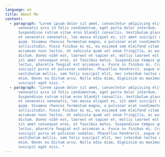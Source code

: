 ```yaml
---
languege: en
title: About Me
content:
  - paragraph: "Lorem ipsum dolor sit amet, consectetur adipiscing elit. Nam
      venenatis arcu id felis condimentum, eget porta dolor interdum.
      Suspendisse rutrum vitae eros blandit convallis. Vestibulum placerat, elit
      et venenatis venenatis, leo massa aliquet ex, sit amet suscipit est mi nec
      quam. Vivamus rhoncus fermentum magna, a pulvinar erat condimentum
      sollicitudin. Fusce finibus mi mi, eu euismod sem eleifend vitae. Sed
      accumsan nunc lectus. Ut vehicula quam vel enim fringilla, ac euismod diam
      dictum. Donec nibh est, laoreet et sapien et, mollis laoreet est. Proin
      sit amet consequat eros, et faucibus metus. Suspendisse tempus quam
      lectus, pharetra feugiat est accumsan a. Fusce in finibus mi. Cras
      suscipit purus et pulvinar sodales. Phasellus hendrerit, augue ut
      vestibulum mollis, sem felis suscipit elit, nec interdum lectus odio at
      enim. Donec eu dictum arcu. Nulla odio diam, dignissim eu maximus at,
      suscipit eget nisi. "
  - paragraph: "Lorem ipsum dolor sit amet, consectetur adipiscing elit. Nam
      venenatis arcu id felis condimentum, eget porta dolor interdum.
      Suspendisse rutrum vitae eros blandit convallis. Vestibulum placerat, elit
      et venenatis venenatis, leo massa aliquet ex, sit amet suscipit est mi nec
      quam. Vivamus rhoncus fermentum magna, a pulvinar erat condimentum
      sollicitudin. Fusce finibus mi mi, eu euismod sem eleifend vitae. Sed
      accumsan nunc lectus. Ut vehicula quam vel enim fringilla, ac euismod diam
      dictum. Donec nibh est, laoreet et sapien et, mollis laoreet est. Proin
      sit amet consequat eros, et faucibus metus. Suspendisse tempus quam
      lectus, pharetra feugiat est accumsan a. Fusce in finibus mi. Cras
      suscipit purus et pulvinar sodales. Phasellus hendrerit, augue ut
      vestibulum mollis, sem felis suscipit elit, nec interdum lectus odio at
      enim. Donec eu dictum arcu. Nulla odio diam, dignissim eu maximus at,
      suscipit eget nisi. "
---
```


